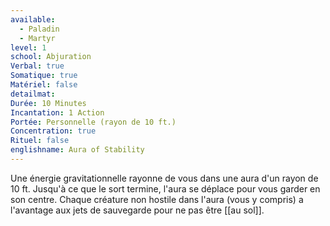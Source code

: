 ```yaml
---
available:
  - Paladin
  - Martyr
level: 1
school: Abjuration
Verbal: true
Somatique: true
Matériel: false
detailmat: 
Durée: 10 Minutes
Incantation: 1 Action
Portée: Personnelle (rayon de 10 ft.)
Concentration: true
Rituel: false
englishname: Aura of Stability
---
```


Une énergie gravitationnelle rayonne de vous dans une aura d'un rayon de 10 ft. Jusqu'à ce que le sort termine, l'aura se déplace pour vous garder en son centre. Chaque créature non hostile dans l'aura (vous y compris) a l'avantage aux jets de sauvegarde pour ne pas être [[au sol]].